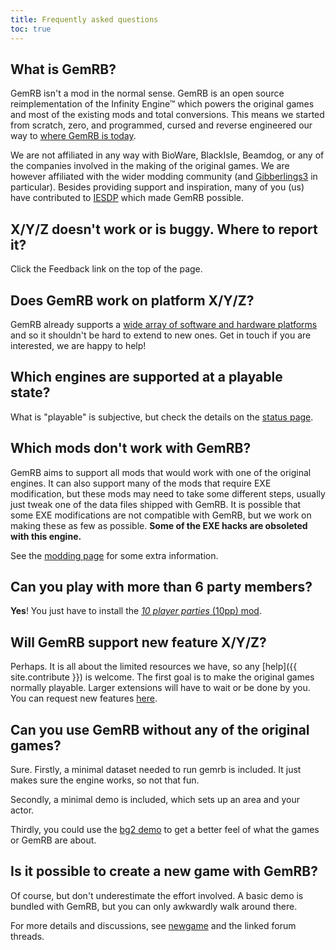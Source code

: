 ```yaml
---
title: Frequently asked questions
toc: true
---
```


## What is GemRB?

GemRB isn't a mod in the normal sense. GemRB is an open source
reimplementation of the Infinity Engine™ which powers the original games
and most of the existing mods and total conversions. This means we started
from scratch, zero, and programmed, cursed and reverse engineered our way
to [where GemRB is today](Features.md).

We are not affiliated in any way with BioWare, BlackIsle, Beamdog, or any
of the companies involved in the making of the original games. 
We are however affiliated with the wider modding community (and 
[Gibberlings3](https://gibberlings3.net) in particular).
Besides providing support and inspiration, many of you (us) have
contributed to [IESDP](https://gibberlings3.github.io/iesdp/) which
made GemRB possible. 

## X/Y/Z doesn't work or is buggy. Where to report it?

Click the Feedback link on the top of the page.

## Does GemRB work on platform X/Y/Z?

GemRB already supports a [wide array of software and hardware
platforms](Supported-platforms.md) and so it shouldn't be hard to extend to
new ones. Get in touch if you are interested, we are happy to help!

## Which engines are supported at a playable state?

What is "playable" is subjective, but check the details on the
[status page](Features.md).

## Which mods don't work with GemRB?

GemRB aims to support all mods that would work with one of
the original engines. It can also support many of the mods that require
EXE modification, but these mods may need to take some different steps,
usually just tweak one of the data files shipped with GemRB. It is
possible that some EXE modifications are not compatible with GemRB, but
we work on making these as few as possible. **Some of the EXE hacks are
obsoleted with this engine.**

See the [modding page](Modding.md) for some extra information.

## Can you play with more than 6 party members?

**Yes**\! You just have to install the [*10 player parties* (10pp)
mod](https://github.com/lynxlynxlynx/gemrb-mods/tree/master/10pp).

## Will GemRB support new feature X/Y/Z?

Perhaps. It is all about the limited resources we have, so any
[help]({{ site.contribute }}) is
welcome. The first goal is to make the original games normally playable.
Larger extensions will have to wait or be done by you. You can request
new features [here](https://github.com/gemrb/gemrb/issues/new/choose).

## Can you use GemRB without any of the original games?

Sure. Firstly, a minimal dataset needed to run gemrb is included. It
just makes sure the engine works, so not that fun.

Secondly, a minimal demo is included, which sets up an area and your actor.

Thirdly, you could use the
[bg2 demo](http://www.fileplanet.com/164134/160000/fileinfo/Baldur%27s-Gate-II-Demo-%5BFull-Install%5D)
to get a better feel of what the games or GemRB are about.

## Is it possible to create a new game with GemRB?

Of course, but don't underestimate the effort involved. A basic demo is
bundled with GemRB, but you can only awkwardly walk around there.

For more details and discussions, see [newgame](New-game.md) and the linked
forum threads.
